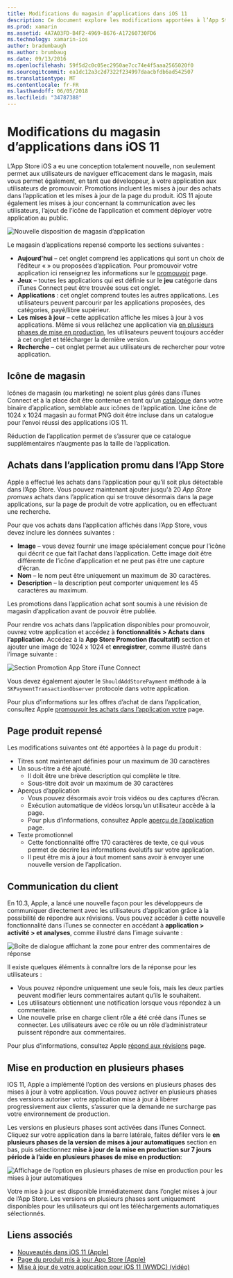 ```yaml
---
title: Modifications du magasin d’applications dans iOS 11
description: Ce document explore les modifications apportées à l’App Store dans iOS 11. Elle explique icône du magasin d’une application, promues achats dans l’application, page du produit repensé, communication du client et les versions en plusieurs phases.
ms.prod: xamarin
ms.assetid: 4A7A03FD-B4F2-4969-8676-A17260730FD6
ms.technology: xamarin-ios
author: bradumbaugh
ms.author: brumbaug
ms.date: 09/13/2016
ms.openlocfilehash: 59f5d2c0c05ec2950ae7cc74e4f5aaa2565020f0
ms.sourcegitcommit: ea1dc12a3c2d7322f234997daacbfdb6ad542507
ms.translationtype: MT
ms.contentlocale: fr-FR
ms.lasthandoff: 06/05/2018
ms.locfileid: "34787388"
---
```

# <a name="app-store-changes-in-ios-11"></a>Modifications du magasin d’applications dans iOS 11

L’App Store iOS a eu une conception totalement nouvelle, non seulement permet aux utilisateurs de naviguer efficacement dans le magasin, mais vous permet également, en tant que développeur, à votre application aux utilisateurs de promouvoir. Promotions incluent les mises à jour des achats dans l’application et les mises à jour de la page du produit. iOS 11 ajoute également les mises à jour concernant la communication avec les utilisateurs, l’ajout de l’icône de l’application et comment déployer votre application au public.

![Nouvelle disposition de magasin d’application](app-store-changes-images/image3.jpg)

Le magasin d’applications repensé comporte les sections suivantes :

- **Aujourd'hui** – cet onglet comprend les applications qui sont un choix de l’éditeur « » ou proposées d’application. Pour promouvoir votre application ici renseignez les informations sur le [promouvoir](https://developer.apple.com//contact/app-store/promote/) page.
- **Jeux** – toutes les applications qui est définie sur le **jeu** catégorie dans iTunes Connect peut être trouvée sous cet onglet.
- **Applications** : cet onglet comprend toutes les autres applications. Les utilisateurs peuvent parcourir par les applications proposées, des catégories, payé/libre supérieur.
- **Les mises à jour** – cette application affiche les mises à jour à vos applications. Même si vous relâchez une application via [en plusieurs phases de mise en production](#Phased_Release), les utilisateurs peuvent toujours accéder à cet onglet et télécharger la dernière version.
- **Recherche** – cet onglet permet aux utilisateurs de rechercher pour votre application.

## <a name="store-icon"></a>Icône de magasin

Icônes de magasin (ou marketing) ne soient plus gérés dans iTunes Connect et à la place doit être contenue en tant qu’un [catalogue](~/ios/app-fundamentals/images-icons/app-icons.md) dans votre binaire d’application, semblable aux icônes de l’application. Une icône de 1024 x 1024 magasin au format PNG doit être incluse dans un catalogue pour l’envoi réussi des applications iOS 11.

Réduction de l’application permet de s’assurer que ce catalogue supplémentaires n’augmente pas la taille de l’application.


## <a name="in-app-purchases-promoted-in-the-app-store"></a>Achats dans l’application promu dans l’App Store

Apple a effectué les achats dans l’application pour qu’il soit plus détectable dans l’App Store. Vous pouvez maintenant ajouter jusqu'à 20 _App Store promues_ achats dans l’application qui se trouve désormais dans la page applications, sur la page de produit de votre application, ou en effectuant une recherche.

Pour que vos achats dans l’application affichés dans l’App Store, vous devez inclure les données suivantes :

- **Image** – vous devez fournir une image spécialement conçue pour l’icône qui décrit ce que fait l’achat dans l’application. Cette image doit être différente de l’icône d’application et ne peut pas être une capture d’écran.
- **Nom** – le nom peut être uniquement un maximum de 30 caractères.
- **Description** – la description peut comporter uniquement les 45 caractères au maximum.

Les promotions dans l’application achat sont soumis à une révision de magasin d’application avant de pouvoir être publiée.

Pour rendre vos achats dans l’application disponibles pour promouvoir, ouvrez votre application et accédez à **fonctionnalités > Achats dans l’application**. Accédez à la **App Store Promotion (facultatif)** section et ajouter une image de 1024 x 1024 et **enregistrer**, comme illustré dans l’image suivante :

![Section Promotion App Store iTune Connect](app-store-changes-images/image4.png)

Vous devez également ajouter le `ShouldAddStorePayment` méthode à la `SKPaymentTransactionObserver` protocole dans votre application.

Pour plus d’informations sur les offres d’achat de dans l’application, consultez Apple [promouvoir les achats dans l’application votre](https://developer.apple.com/app-store/promoting-in-app-purchases/) page.

## <a name="redesigned-product-page"></a>Page produit repensé

Les modifications suivantes ont été apportées à la page du produit :

- Titres sont maintenant définies pour un maximum de 30 caractères
- Un sous-titre a été ajouté.
    - Il doit être une brève description qui complète le titre.
    - Sous-titre doit avoir un maximum de 30 caractères
- Aperçus d’application
    - Vous pouvez désormais avoir trois vidéos ou des captures d’écran.
    - Exécution automatique de vidéos lorsqu’un utilisateur accède à la page.
    - Pour plus d’informations, consultez Apple [aperçu de l’application](https://developer.apple.com/app-store/app-previews/) page.
- Texte promotionnel
    - Cette fonctionnalité offre 170 caractères de texte, ce qui vous permet de décrire les informations évolutifs sur votre application.
    - Il peut être mis à jour à tout moment sans avoir à envoyer une nouvelle version de l’application.

## <a name="customer-communication"></a>Communication du client

En 10.3, Apple, a lancé une nouvelle façon pour les développeurs de communiquer directement avec les utilisateurs d’application grâce à la possibilité de répondre aux révisions. Vous pouvez accéder à cette nouvelle fonctionnalité dans iTunes se connecter en accédant à **application > activité > et analyses**, comme illustré dans l’image suivante :

![Boîte de dialogue affichant la zone pour entrer des commentaires de réponse](app-store-changes-images/image5.png)

Il existe quelques éléments à connaître lors de la réponse pour les utilisateurs :

- Vous pouvez répondre uniquement une seule fois, mais les deux parties peuvent modifier leurs commentaires autant qu’ils le souhaitent.
- Les utilisateurs obtiennent une notification lorsque vous répondez à un commentaire.
- Une nouvelle prise en charge client rôle a été créé dans iTunes se connecter. Les utilisateurs avec ce rôle ou un rôle d’administrateur puissent répondre aux commentaires.

Pour plus d’informations, consultez Apple [répond aux révisions](https://developer.apple.com/app-store/responding-to-reviews/) page.

<a name="Phased_Release"/>

## <a name="phased-release"></a>Mise en production en plusieurs phases

IOS 11, Apple a implémenté l’option des versions en plusieurs phases des mises à jour à votre application. Vous pouvez activer en plusieurs phases des versions autoriser votre application mise à jour à libérer progressivement aux clients, s’assurer que la demande ne surcharge pas votre environnement de production.

Les versions en plusieurs phases sont activées dans iTunes Connect. Cliquez sur votre application dans la barre latérale, faites défiler vers le **en plusieurs phases de la version de mises à jour automatiques** section en bas, puis sélectionnez **mise à jour de la mise en production sur 7 jours période à l’aide en plusieurs phases de mise en production**:

![Affichage de l’option en plusieurs phases de mise en production pour les mises à jour automatiques](app-store-changes-images/image6.png)

Votre mise à jour est disponible immédiatement dans l’onglet mises à jour de l’App Store. Les versions en plusieurs phases sont uniquement disponibles pour les utilisateurs qui ont les téléchargements automatiques sélectionnés.


## <a name="related-links"></a>Liens associés

- [Nouveautés dans iOS 11 (Apple)](https://developer.apple.com/ios/)
- [Page du produit mis à jour App Store (Apple)](https://developer.apple.com/app-store/product-page/)
- [Mise à jour de votre application pour iOS 11 (WWDC) (vidéo)](https://developer.apple.com/videos/play/wwdc2017/204/)
